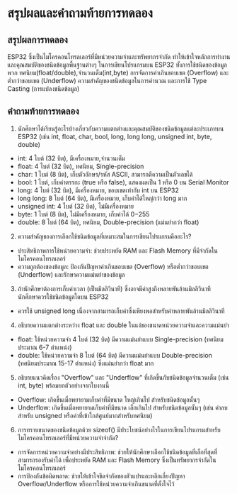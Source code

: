 # สรุปผลและคำถามท้ายการทดลอง

## สรุปผลการทดลอง
ESP32 ซึ่งเป็นไมโครคอนโทรลเลอร์ที่มีหน่วยความจำและทรัพยากรจำกัด ทำให้เข้าใจหลักการทำงานและคุณสมบัติของชนิดข้อมูลพื้นฐานต่างๆ ในการเขียนโปรแกรมบน ESP32 ทั้งการใช้ชนิดของข้อมูลพวก ทศนิยม(float/double),จำนวนเต็ม(int,byte) การจัดการค่าเกินขอบเขต (Overflow) และต่ำกว่าขอบเขต (Underflow) ความสำคัญของชนิดข้อมูลในการคำนวณ และการใช้ Type Casting (การแปลงชนิดข้อมูล)

## คำถามท้ายการทดลอง

1. นักศึกษาได้เรียนรู้อะไรบ้างเกี่ยวกับความแตกต่างและคุณสมบัติของชนิดข้อมูลแต่ละประเภทบน ESP32 (เช่น int, float, char, bool, long, long long, unsigned int, byte, double)
- int: 4 ไบต์ (32 บิต), มีเครื่องหมาย,จำนวนเต็ม
- float: 4 ไบต์ (32 บิต), ทศนิยม, Single-precision
- char: 1 ไบต์ (8 บิต), เก็บตัวอักษร/รหัส ASCII, สามารถตีความเป็นตัวเลขได้
- bool: 1 ไบต์, เก็บค่าตรรกะ (true หรือ false), แสดงผลเป็น 1 หรือ 0 บน Serial Monitor
- long: 4 ไบต์ (32 บิต), มีเครื่องหมาย, ขอบเขตเท่ากับ int บน ESP32
- long long: 8 ไบต์ (64 บิต), มีเครื่องหมาย, เก็บค่าได้ใหญ่กว่า long มาก
- unsigned int: 4 ไบต์ (32 บิต), ไม่มีเครื่องหมาย
- byte: 1 ไบต์ (8 บิต), ไม่มีเครื่องหมาย, เก็บค่าได้ 0−255
- double: 8 ไบต์ (64 บิต), ทศนิยม, Double-precision (แม่นยำกว่า float)
  
2. ความสำคัญของการเลือกใช้ชนิดข้อมูลที่เหมาะสมในการเขียนโปรแกรมคืออะไร?
- ประสิทธิภาพการใช้หน่วยความจำ: ช่วยประหยัด RAM และ Flash Memory ที่มีจำกัดในไมโครคอนโทรลเลอร์
- ความถูกต้องของข้อมูล: ป้องกันปัญหาค่าเกินขอบเขต (Overflow) หรือต่ำกว่าขอบเขต (Underflow) และรักษาความแม่นยำของข้อมูล

3. ถ้านักศึกษาต้องการเก็บค่าเวลา (เป็นมิลลิวินาที) ซึ่งอาจมีค่าสูงถึงหลายพันล้านมิลลิวินาที นักศึกษาควรใช้ชนิดข้อมูลใดบน ESP32
- ควรใช้ unsigned long เนื่องจากสามารถเก็บค่าซึ่งเพียงพอสำหรับค่าหลายพันล้านมิลลิวินาที
   
4. อธิบายความแตกต่างระหว่าง float และ double ในแง่ของขนาดหน่วยความจำและความแม่นยำ
- float: ใช้หน่วยความจำ 4 ไบต์ (32 บิต) มีความแม่นยำแบบ Single-precision (ทศนิยมประมาณ 6-7 ตำแหน่ง)
- double: ใช้หน่วยความจำ 8 ไบต์ (64 บิต) มีความแม่นยำแบบ Double-precision (ทศนิยมประมาณ 15-17 ตำแหน่ง) ซึ่งแม่นยำกว่า float มาก
  
5. อธิบายแนวคิดเรื่อง "Overflow" และ "Underflow" ที่เกิดขึ้นกับชนิดข้อมูลจำนวนเต็ม (เช่น int, byte) พร้อมยกตัวอย่างจากใบงานนี้
- Overflow: เกิดขึ้นเมื่อพยายามเก็บค่าที่มีขนาด ใหญ่เกินไป สำหรับชนิดข้อมูลนั้นๆ
- Underflow: เกิดขึ้นเมื่อพยายามเก็บค่าที่มีขนาด เล็กเกินไป สำหรับชนิดข้อมูลนั้นๆ (เช่น ค่าลบสำหรับ unsigned หรือค่าที่เข้าใกล้ศูนย์มากสำหรับทศนิยม)
  
6. การทราบขนาดของชนิดข้อมูลด้วย sizeof() มีประโยชน์อย่างไรในการเขียนโปรแกรมสำหรับไมโครคอนโทรลเลอร์ที่มีหน่วยความจำจำกัด?
- การจัดการหน่วยความจำอย่างมีประสิทธิภาพ: ช่วยให้นักศึกษาเลือกใช้ชนิดข้อมูลที่เล็กที่สุดที่สามารถรองรับค่าได้ เพื่อประหยัด RAM และ Flash Memory ซึ่งเป็นทรัพยากรจำกัดในไมโครคอนโทรลเลอร์
- การป้องกันข้อผิดพลาด: ช่วยให้เข้าใจขีดจำกัดของตัวแปรและหลีกเลี่ยงปัญหา Overflow/Underflow หรือการใช้หน่วยความจำเกินขนาดที่ตั้งใจไว้
